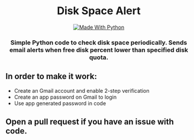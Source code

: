 <h1 align="center">
  Disk Space Alert
</h1>

<p align="center">
  <a href="[https://github.com/Darkflame72/asyncpixel/releases](https://www.python.org/)">
    <img alt="Made With Python" src="https://forthebadge.com/images/badges/made-with-python.svg">
  </a>
</p>
<h3 align="center">
  Simple Python code to check disk space periodically. Sends email alerts when free disk percent lower than specified disk quota.
</h3>


## In order to make it work:
- Create an Gmail account and enable 2-step verification
- Create an app password on Gmail to login
- Use app generated password in code

## Open a pull request if you have an issue with code.
